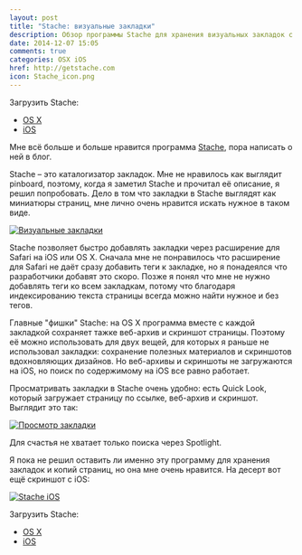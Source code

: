 ```yaml
---
layout: post
title: "Stache: визуальные закладки"
description: Обзор программы Stache для хранения визуальных закладок с синхронизацией через iCloud, сохранением веб-архивов и скриншотов сайтов
date: 2014-12-07 15:05
comments: true
categories: OSX iOS
href: http://getstache.com
icon: Stache_icon.png
---
```


Загрузить Stache:

- [OS X][osx]
- [iOS][ios]

Мне всё больше и больше нравится программа [Stache](http://getstache.com/), пора написать о ней в блог.

Stache – это каталогизатор закладок. Мне не нравилось как выглядит pinboard, поэтому, когда я заметил Stache и прочитал её описание, я решил попробовать. Дело в том что закладки в Stache выглядят как миниатюры страниц, мне лично очень нравится искать нужное в таком виде.

<a class="screenshot" href="http://monosnap.com/image/FsN42yZyX2ZMJrhgR7nrYRCiU3caT9.png" rel="screenshot" title="Визуальные закладки"><img src="http://monosnap.com/image/FsN42yZyX2ZMJrhgR7nrYRCiU3caT9.png" alt="Визуальные закладки" /></a>

Stache позволяет быстро добавлять закладки через расширение для Safari на iOS или OS X. Сначала мне не понравилось что расширение для Safari не даёт сразу добавить теги к закладке, но я понадеялся что разработчики добавят это скоро. Позже я понял что мне не нужно добавлять теги ко всем закладкам, потому что благодаря индексированию текста страницы всегда можно найти нужное и без тегов.

Главные "фишки" Stache: на OS X программа вместе с каждой закладкой сохраняет тажке веб-архив и скриншот страницы. Поэтому её можно использовать для двух вещей, для которых я раньше не использовал закладки: сохранение полезных материалов и скриншотов вдохновляющих дизайнов. Но веб-архивы и скриншоты не загружаются на iOS, но поиск по содержимому на iOS все равно работает.

Просматривать закладки в Stache очень удобно: есть Quick Look, который загружает страницу по ссылке, веб-архив и скриншот. Выглядит это так:

<a class="screenshot" href="http://monosnap.com/image/p3gJeHYFw9lFoMXcMq3oWxzqS8nJi6.png" rel="screenshot" title="Просмотр закладки"><img src="http://monosnap.com/image/p3gJeHYFw9lFoMXcMq3oWxzqS8nJi6.png" alt="Просмотр закладки" /></a>

Для счастья не хватает только поиска через Spotlight.

Я пока не решил оставить ли именно эту программу для хранения закладок и копий страниц, но она мне очень нравится. На десерт вот ещё скриншот с iOS:

<a class="screenshot" href="http://monosnap.com/image/XTefHaqhirR5T23YVT3SJur6Jrsz7x.png" rel="screenshot" title="Stache iOS"><img src="http://monosnap.com/image/XTefHaqhirR5T23YVT3SJur6Jrsz7x.png" alt="Stache iOS" /></a>

Загрузить Stache:

- [OS X][osx]
- [iOS][ios]

[osx]: https://itunes.apple.com/ru/app/stache/id870659406?mt=12&at=10lbPv  "Stache for Mac OS X"
[ios]: https://itunes.apple.com/ru/app/stache/id870671955?mt=8&at=10lbPv  "Stache for iOS"